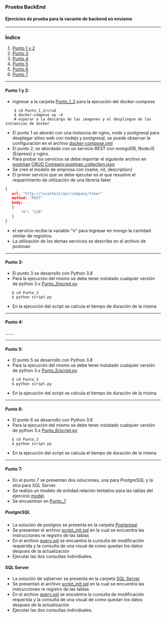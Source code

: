 ### Prueba BackEnd
#### Ejercicios de prueba para la vacante de backend en enviame
***
### Índice
1. [Punto 1 y 2](#punto-1-y-2)
2. [Punto 3](#punto-3)
3. [Punto 4](#punto-4)
4. [Punto 5](#punto-5)
5. [Punto 6](#punto-6)
6. [Punto 7](#punto-7)
***

#### Punto 1 y 2:

 - ingresar a la carpeta [Punto_1_2](https://github.com/edwinVelasco/enviame/tree/main/Punto_1_2) para la ejecución del docker-compose
```shell script
    $ cd Punto_1_2/crud
    $ docker-compose up -d
    # esperar a la descarga de las imagenes y el despliegue de las instancias de docker
```
 - El punto 1 se abordo con una instancia de nginx, node y postgresql para desplegar sitios web con nodejs y postgresql, se puede observar la configuración en el archivo [docker-compose.yml](https://github.com/edwinVelasco/enviame/blob/main/Punto_1_2/crud/docker-compose.yml)
 - El punto 2, es abordado con un servicio REST con mongoDB, NodeJS (Express) y nginx.
 - Para probar los servicios se debe importar el siguiente archivo en [postman](https://www.postman.com/)
 [CRUD Company.postman_collection.json](https://github.com/edwinVelasco/enviame/blob/main/Punto_1_2/CRUD%20Company.postman_collection.json)
 - Se creó el modelo de empresa con {name, nit, description}
 - El primer servicio que se debe ejecutar es el que resuelve el requerimiento de utilización de una libreria faker
 ```json
 {
    url: "http://localhost/api/company/faker"
    method: "POST"
    body:
    {
        "n": "120"
    }
 }
 ```
 - el servicio recibe la variable "n" para ingresar en mongo la cantidad similar de registros.
 - La utilización de los demas servicios se describe en el archivo de postman

***

#### Punto 3:
 - El punto 3 se desarrollo con Python 3.8
 - Para la ejecución del mismo se debe tener instalado cualquier versión de python 3.x
 [Punto_3/script.py](https://github.com/edwinVelasco/enviame/blob/main/Punto_3/script.py)
 ```shell script
    $ cd Punto_3
    $ python script.py
```
 - En la ejecución del script se calcula el tiempo de duración de la misma

***
#### Punto 4:

.......





***

#### Punto 5:
 - El punto 5 se desarrollo con Python 3.8
 - Para la ejecución del mismo se debe tener instalado cualquier versión de python 3.x
 [Punto_5/script.py](https://github.com/edwinVelasco/enviame/blob/main/Punto_5/script.py)
 ```shell script
    $ cd Punto_3
    $ python script.py
```
 - En la ejecución del script se calcula el tiempo de duración de la misma
***

#### Punto 6:
 - El punto 6 se desarrollo con Python 3.8
 - Para la ejecución del mismo se debe tener instalado cualquier versión de python 3.x
 [Punto_6/script.py](https://github.com/edwinVelasco/enviame/blob/main/Punto_6/script.py)
 ```shell script
    $ cd Punto_3
    $ python script.py
```
 - En la ejecución del script se calcula el tiempo de duración de la misma
***

#### Punto 7:
 - En el punto 7 se presentan dos soluciones, una para PostgreSQL y la otra para SQL Server.
 - Se realizo un modelo de entidad relación tentativo para las tablas del ejercicio [model](https://github.com/edwinVelasco/enviame/blob/main/Punto_7/model.png). 
 - Se encuentran en [Punto_7](https://github.com/edwinVelasco/enviame/tree/main/Punto_7)
 ##### PostgreSQL
 - La solución de postgres se presenta en la carpeta [Postgresql](https://github.com/edwinVelasco/enviame/tree/main/Punto_7/Postgresql)
 - Se presentan el archivo [script_init.sql](https://github.com/edwinVelasco/enviame/blob/main/Punto_7/Postgresql/script_init.sql) en la cual se encuentra las instrucciones re registro de las tablas
 - En el archivo [query.sql](https://github.com/edwinVelasco/enviame/blob/main/Punto_7/Postgresql/query.sql) se encuentra la cunsulta de modificación requerida y la consulta de una visual de como quedan los datos despues de la actualización
 - Ejecutar las dos consultas individuales.
 
 #### SQL Server
 - La solución de sqlserver se presenta en la carpeta [SQL Server](https://github.com/edwinVelasco/enviame/tree/main/Punto_7/SQL%20Server)
 - Se presentan el archivo [script_init.sql](https://github.com/edwinVelasco/enviame/blob/main/Punto_7/SQL%20Server/script_init.sql) en la cual se encuentra las instrucciones re registro de las tablas
 - En el archivo [query.sql](https://github.com/edwinVelasco/enviame/blob/main/Punto_7/SQL%20Server/query.sql) se encuentra la cunsulta de modificación requerida y la consulta de una visual de como quedan los datos despues de la actualización
 - Ejecutar las dos consultas individuales.